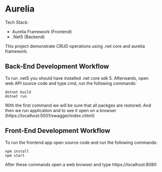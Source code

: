# Aurelia

Tech Stack:
* Aurelia Framework (Frontend)
* .Net5 (Backend)

This project demonstrate CRUD operations using .net core and aurelia framework.

## Back-End Development Workflow
To run .net5 you should have installed .net core sdk 5. Afterwards, open web API source code and type cmd, run the following commands:
```
dotnet build
dotnet run
```

With the first command we will be sure that all packges are restored. And then we run application and to see it open on a browser (https://localhost:5001/swagger/index.chtml)
## Front-End Development Workflow
To run the frontend app open source code and run the following commands:
```
npm install
npm start
```
After these commands open a web browser and type https://localhost:8080 
